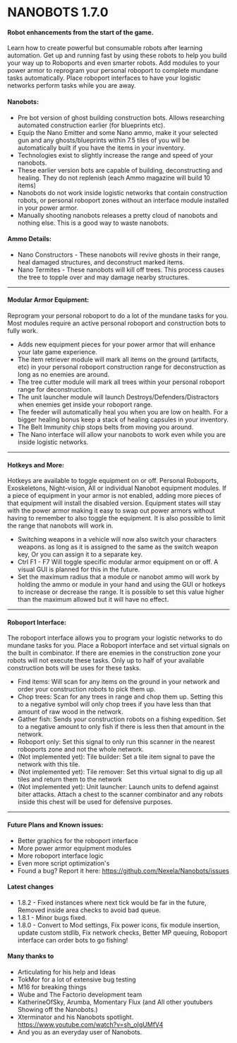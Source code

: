 # NANOBOTS 1.7.0
#### Robot enhancements from the start of the game.
Learn how to create powerful but consumable robots after learning automation. Get up and running fast by using these robots to help you build your way up to Roboports and even smarter robots. Add modules to your power armor to reprogram your personal roboport to complete mundane tasks automatically. Place roboport interfaces to have your logistic networks perform tasks while you are away.

#### Nanobots:
-   Pre bot version of ghost building construction bots. Allows researching automated construction earlier (for blueprints etc).
-   Equip the Nano Emitter and some Nano ammo, make it your selected gun and any ghosts/blueprints within 7.5 tiles of you will be automatically built if you have the items in your inventory.
-   Technologies exist to slightly increase the range and speed of your nanobots.
-   These earlier version bots are capable of building, deconstructing and healing. They do not replenish (each Ammo magazine will build 10 items)
-   Nanobots do not work inside logistic networks that contain construction robots, or personal roboport zones without an interface module installed in your power armor.
-   Manually shooting nanobots releases a pretty cloud of nanobots and nothing else. This is a good way to waste nanobots.

#### Ammo Details:
-   Nano Constructors - These nanobots will revive ghosts in their range, heal damaged structures, and deconstruct marked items.
-   Nano Termites - These nanobots will kill off trees. This process causes the tree to topple over and may damage nearby structures.

--------------------------------------------------------------------------------

#### Modular Armor Equipment:
Reprogram your personal roboport to do a lot of the mundane tasks for you. Most modules require an active personal roboport and construction bots to fully work.

-   Adds new equipment pieces for your power armor that will enhance your late game experience.
-   The item retriever module will mark all items on the ground (artifacts, etc) in your personal roboport construction range for deconstruction as long as no enemies are around.
-   The tree cutter module will mark all trees within your personal roboport range for deconstruction.
-   The unit launcher module will launch Destroys/Defenders/Distractors when enemies get inside your roboport range.
-   The feeder will automatically heal you when you are low on health. For a bigger healing bonus keep a stack of healing capsules in your inventory.
-   The Belt Immunity chip stops belts from moving you around.
-   The Nano interface will allow your nanobots to work even while you are inside logistic networks.

--------------------------------------------------------------------------------

#### Hotkeys and More:
Hotkeys are available to toggle equipment on or off. Personal Roboports, Exoskeletons, Night-vision, All or individual Nanobot equipment modules.
If a piece of equipment in your armor is not enabled, adding more pieces of that equipment will install the disabled version.
Equipment states will stay with the power armor making it easy to swap out power armors without having to remember to also toggle the equipment. It is also possible to limit the range that nanobots will work in.

-   Switching weapons in a vehicle will now also switch your characters weapons. as long as it is assigned to the same as the switch weapon key, Or you can assign it to a separate key.
-   Ctrl F1 - F7 Will toggle specific modular armor equipment on or off. A visual GUI is planned for this in the future.
-   Set the maximum radius that a module or nanobot ammo will work by holding the ammo or module in your hand and using the GUI or hotkeys to increase or decrease the range. It is possible to set this value higher than the maximum allowed but it will have no effect.

--------------------------------------------------------------------------------

#### Roboport Interface:
The roboport interface allows you to program your logistic networks to do mundane tasks for you. Place a Roboport interface and set virtual signals on the built in combinator. If there are enemies in the construction zone your robots will not execute these tasks. Only up to half of your available construction bots will be uses for these tasks.

-   Find items: Will scan for any items on the ground in your network and order your construction robots to pick them up.
-   Chop trees: Scan for any trees in range and chop them up. Setting this to a negative symbol will only chop trees if you have less than that amount of raw wood in the network.
-   Gather fish: Sends your construction robots on a fishing expedition. Set to a negative amount to only fish if there is less then that amount in the network.
-   Roboport only: Set this signal to only run this scanner in the nearest roboports zone and not the whole network.
-   (Not implemented yet): Tile builder: Set a tile item signal to pave the network with this tile.
-   (Not implemented yet): Tile remover: Set this virtual signal to dig up all tiles and return them to the network
-   (Not implemented yet): Unit launcher: Launch units to defend against biter attacks. Attach a chest to the scanner combinator and any robots inside this chest will be used for defensive purposes.

--------------------------------------------------------------------------------

#### Future Plans and Known issues:
-   Better graphics for the roboport interface
-   More power armor equipment modules
-   More roboport interface logic
-   Even more script optimization's
-   Found a bug? Report it here: <https://github.com/Nexela/Nanobots/issues>

#### Latest changes
-   1.8.2 - Fixed instances where next tick would be far in the future, Removed inside area checks to avoid bad queue.
-   1.8.1 - Minor bugs fixed.
-   1.8.0 - Convert to Mod settings, Fix power icons, fix module insertion, update custom stdlib, Fix network checks, Better MP queuing, Roboport interface can order bots to go fishing!

#### Many thanks to
-   Articulating for his help and Ideas
-   TokMor for a lot of extensive bug testing
-   M16 for breaking things
-   Wube and The Factorio development team
-   KatherineOfSky, Arumba, Momentary Flux (and All other youtubers Showing off the Nanobots.)
-   Xterminator and his Nanobots spotlight. <https://www.youtube.com/watch?v=sh_oIgUMfV4>
-   And you as an everyday user of Nanobots.
